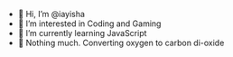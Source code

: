 - 👋 Hi, I’m @iayisha
- 👀 I’m interested in Coding and Gaming
- 🌱 I’m currently learning JavaScript
- 💞️ Nothing much. Converting oxygen to carbon di-oxide

<!---
iayisha/iayisha is a ✨ special ✨ repository because its `README.md` (this file) appears on your GitHub profile.
You can click the Preview link to take a look at your changes.
--->
